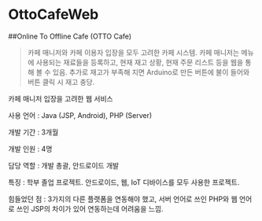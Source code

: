 # OttoCafeWeb

##Online To Offline Cafe (OTTO Cafe)

> 카페 매니저와 카페 이용자 입장을 모두 고려한 카페 시스템.
카페 매니저는 메뉴에 사용되는 재료들을 등록하고, 현재 재고 상황, 현재 주문 리스트 등을 웹을 통해 볼 수 있음.
추가로 재고가 부족해 지면 Arduino로 만든 버튼에 불이 들어와 버튼 클릭 시 재고 충당.

카페 매니저 입장을 고려한 웹 서비스

사용 언어 : Java (JSP, Android), PHP (Server)

개발 기간 : 3개월

개발 인원 : 4명

담당 역할 : 개발 총괄, 안드로이드 개발

특징 : 학부 졸업 프로젝트. 안드로이드, 웹, IoT 디바이스를 모두 사용한 프로젝트.

힘들었던 점 : 3가지의 다른 플랫폼을 연동해야 했고, 서버 언어로 쓰인 PHP와 웹 언어로 쓰인 JSP의 차이가 있어 연동하는데 어려움을 느낌.
